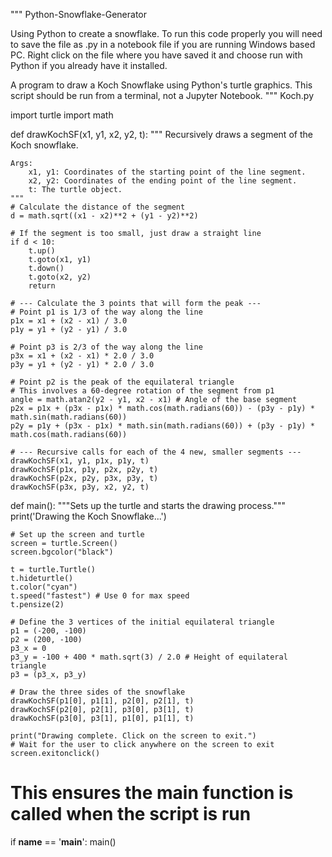 """
Python-Snowflake-Generator

Using Python to create a snowflake.
To run this code properly you will need to save the file as .py in a notebook file if you are running Windows based PC.
Right click on the file where you have saved it and choose run with Python if you already have it installed.

A program to draw a Koch Snowflake using Python's turtle graphics.
This script should be run from a terminal, not a Jupyter Notebook.
"""
Koch.py

import turtle
import math

def drawKochSF(x1, y1, x2, y2, t):
    """
    Recursively draws a segment of the Koch snowflake.
    
    Args:
        x1, y1: Coordinates of the starting point of the line segment.
        x2, y2: Coordinates of the ending point of the line segment.
        t: The turtle object.
    """
    # Calculate the distance of the segment
    d = math.sqrt((x1 - x2)**2 + (y1 - y2)**2)
    
    # If the segment is too small, just draw a straight line
    if d < 10:
        t.up()
        t.goto(x1, y1)
        t.down()
        t.goto(x2, y2)
        return

    # --- Calculate the 3 points that will form the peak ---
    # Point p1 is 1/3 of the way along the line
    p1x = x1 + (x2 - x1) / 3.0
    p1y = y1 + (y2 - y1) / 3.0

    # Point p3 is 2/3 of the way along the line
    p3x = x1 + (x2 - x1) * 2.0 / 3.0
    p3y = y1 + (y2 - y1) * 2.0 / 3.0

    # Point p2 is the peak of the equilateral triangle
    # This involves a 60-degree rotation of the segment from p1
    angle = math.atan2(y2 - y1, x2 - x1) # Angle of the base segment
    p2x = p1x + (p3x - p1x) * math.cos(math.radians(60)) - (p3y - p1y) * math.sin(math.radians(60))
    p2y = p1y + (p3x - p1x) * math.sin(math.radians(60)) + (p3y - p1y) * math.cos(math.radians(60))

    # --- Recursive calls for each of the 4 new, smaller segments ---
    drawKochSF(x1, y1, p1x, p1y, t)
    drawKochSF(p1x, p1y, p2x, p2y, t)
    drawKochSF(p2x, p2y, p3x, p3y, t)
    drawKochSF(p3x, p3y, x2, y2, t)

def main():
    """Sets up the turtle and starts the drawing process."""
    print('Drawing the Koch Snowflake...')
    
    # Set up the screen and turtle
    screen = turtle.Screen()
    screen.bgcolor("black")
    
    t = turtle.Turtle()
    t.hideturtle()
    t.color("cyan")
    t.speed("fastest") # Use 0 for max speed
    t.pensize(2)

    # Define the 3 vertices of the initial equilateral triangle
    p1 = (-200, -100)
    p2 = (200, -100)
    p3_x = 0
    p3_y = -100 + 400 * math.sqrt(3) / 2.0 # Height of equilateral triangle
    p3 = (p3_x, p3_y)

    # Draw the three sides of the snowflake
    drawKochSF(p1[0], p1[1], p2[0], p2[1], t)
    drawKochSF(p2[0], p2[1], p3[0], p3[1], t)
    drawKochSF(p3[0], p3[1], p1[0], p1[1], t)

    print("Drawing complete. Click on the screen to exit.")
    # Wait for the user to click anywhere on the screen to exit
    screen.exitonclick()

# This ensures the main function is called when the script is run
if __name__ == '__main__':
    main()

